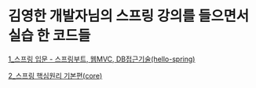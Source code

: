# 김영한 개발자님의 스프링 강의를 들으면서 실습 한 코드들
[1_스프링 입문 - 스프링부트, 웹MVC, DB접근기술(hello-spring)](https://github.com/junodevv/spring-study-goorm/tree/main/hello-spring)

[2_스프링 핵심원리 기본편(core)](https://github.com/junodevv/spring-study-goorm/tree/main/core)